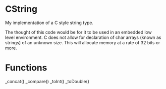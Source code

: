 # CString
My implementation of a C style string type.

The thought of this code would be for it to be used in an embedded low level environment. C does not allow for declaration of char arrays (known as strings) of an unknown size. This will allocate memory at a rate of 32 bits or more.

# Functions
_concat()
_compare()
_toInt()
_toDouble()
